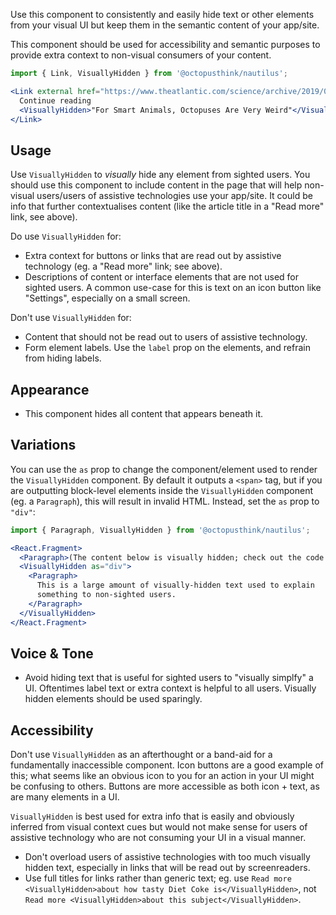 Use this component to consistently and easily hide text or other elements from your visual UI but keep them in the semantic content of your app/site.

This component should be used for accessibility and semantic purposes to provide extra context to non-visual consumers of your content.

```jsx
import { Link, VisuallyHidden } from '@octopusthink/nautilus';

<Link external href="https://www.theatlantic.com/science/archive/2019/07/why-did-octopuses-become-smart/593155/">
  Continue reading
  <VisuallyHidden>"For Smart Animals, Octopuses Are Very Weird"</VisuallyHidden>
</Link>
```

## Usage

Use `VisuallyHidden` to _visually_ hide any element from sighted users. You should use this component to include content in the page that will help non-visual users/users of assistive technologies use your app/site. It could be info that further contextualises content (like the article title in a "Read more" link, see above).

Do use `VisuallyHidden` for:

- Extra context for buttons or links that are read out by assistive technology (eg. a "Read more" link; see above).
- Descriptions of content or interface elements that are not used for sighted users. A common use-case for this is text on an icon button like "Settings", especially on a small screen.

Don't use `VisuallyHidden` for:
- Content that should not be read out to users of assistive technology.
- Form element labels. Use the `label` prop on the elements, and refrain from hiding labels.

## Appearance

- This component hides all content that appears beneath it.

## Variations

You can use the `as` prop to change the component/element used to render the `VisuallyHidden` component. By default it outputs a `<span>` tag, but if you are outputting block-level elements inside the `VisuallyHidden` component (eg. a `Paragraph`), this will result in invalid HTML. Instead, set the `as` prop to `"div"`:

```jsx
import { Paragraph, VisuallyHidden } from '@octopusthink/nautilus';

<React.Fragment>
  <Paragraph>(The content below is visually hidden; check out the code to see it.)</Paragraph>
  <VisuallyHidden as="div">
    <Paragraph>
      This is a large amount of visually-hidden text used to explain
      something to non-sighted users.
    </Paragraph>
  </VisuallyHidden>
</React.Fragment>
```

## Voice & Tone

- Avoid hiding text that is useful for sighted users to "visually simplfy" a UI. Oftentimes label text or extra context is helpful to all users. Visually hidden elements should be used sparingly.

## Accessibility

Don't use `VisuallyHidden` as an afterthought or a band-aid for a fundamentally inaccessible component. Icon buttons are a good example of this; what seems like an obvious icon to you for an action in your UI might be confusing to others. Buttons are more accessible as both icon + text, as are many elements in a UI.

`VisuallyHidden` is best used for extra info that is easily and obviously inferred from visual context cues but would not make sense for users of assistive technology who are not consuming your UI in a visual manner.

- Don't overload users of assistive technologies with too much visually hidden text, especially in links that will be read out by screenreaders.
- Use full titles for links rather than generic text; eg. use `Read more <VisuallyHidden>about how tasty Diet Coke is</VisuallyHidden>`, not `Read more <VisuallyHidden>about this subject</VisuallyHidden>`.
